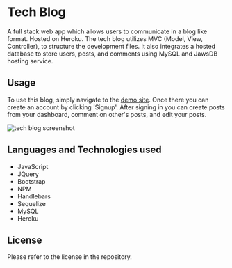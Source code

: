 # Tech Blog
A full stack web app which allows users to communicate in a blog like format. Hosted on Heroku. The tech blog utilizes MVC (Model, View, Controller), to structure the development files. It also integrates a hosted database to store users, posts, and comments using MySQL and JawsDB hosting service. 

## Usage
To use this blog, simply navigate to the [demo site](https://tech-blog-preston.herokuapp.com/). Once there you can create an account by clicking 'Signup'. After signing in you can create posts from your dashboard, comment on other's posts, and edit your posts. 

![tech blog screenshot](https://user-images.githubusercontent.com/6627972/201821038-46965f5d-dbdb-4825-bce9-d8a67f49159e.png)

 ## Languages and Technologies used

  - JavaScript
  - JQuery
  - Bootstrap
  - NPM
  - Handlebars
  - Sequelize
  - MySQL
  - Heroku

## License

Please refer to the license in the repository.
